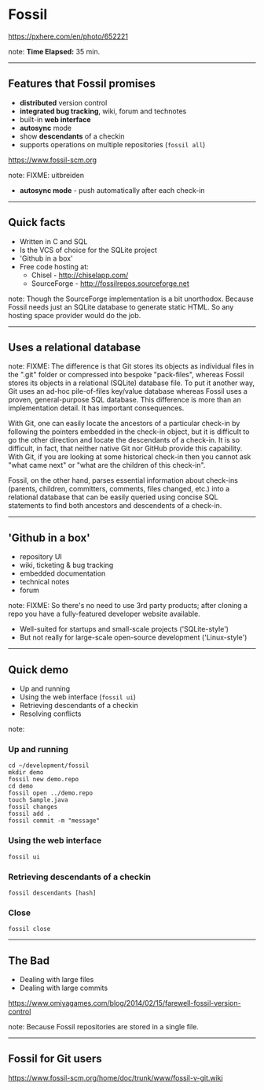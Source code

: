 <!-- .slide: data-background="img/background/usb-sticks.jpg" data-background-color="black" data-background-opacity="0.3"-->

# Fossil

<https://pxhere.com/en/photo/652221> <!-- .element: class="attribution" -->

note: 
**Time Elapsed:** 35 min.

---

## Features that Fossil promises

* **distributed** version control
* **integrated bug tracking**, wiki, forum and technotes
* built-in **web interface**
* **autosync** mode
* show **descendants** of a checkin
* supports operations on multiple repositories (`fossil all`)

<https://www.fossil-scm.org> <!-- element: class="attribution" -->

note:
FIXME: uitbreiden

* **autosync mode** - push automatically after each check-in

---

## Quick facts

* Written in C and SQL
* Is the VCS of choice for the SQLite project
* 'Github in a box'
* Free code hosting at:
  * Chisel - <http://chiselapp.com/>
  * SourceForge - <http://fossilrepos.sourceforge.net> 

note:
Though the SourceForge implementation is a bit unorthodox.
Because Fossil needs just an SQLite database to generate static HTML.
So any hosting space provider would do the job.

---

## Uses a relational database

note:
FIXME:
The difference is that Git stores its objects as individual files in the ".git" folder or compressed into bespoke "pack-files", whereas Fossil stores its objects in a relational (SQLite) database file. To put it another way, Git uses an ad-hoc pile-of-files key/value database whereas Fossil uses a proven, general-purpose SQL database. This difference is more than an implementation detail. It has important consequences.

With Git, one can easily locate the ancestors of a particular check-in by following the pointers embedded in the check-in object, but it is difficult to go the other direction and locate the descendants of a check-in. It is so difficult, in fact, that neither native Git nor GitHub provide this capability. With Git, if you are looking at some historical check-in then you cannot ask "what came next" or "what are the children of this check-in".

Fossil, on the other hand, parses essential information about check-ins (parents, children, committers, comments, files changed, etc.) into a relational database that can be easily queried using concise SQL statements to find both ancestors and descendents of a check-in.

---

## 'Github in a box'

* repository UI
* wiki, ticketing &amp; bug tracking
* embedded documentation
* technical notes
* forum

note:
FIXME: 
So there's no need to use 3rd party products; after cloning a repo you have a fully-featured developer website available.

* Well-suited for startups and small-scale projects ('SQLite-style')
* But not really for large-scale open-source development ('Linux-style')

---

## Quick demo

* Up and running
* Using the web interface (`fossil ui`)
* Retrieving descendants of a checkin
* Resolving conflicts

note:

### Up and running

    cd ~/development/fossil
    mkdir demo
    fossil new demo.repo
    cd demo
    fossil open ../demo.repo
    touch Sample.java
    fossil changes
    fossil add .
    fossil commit -m "message"

### Using the web interface

    fossil ui

### Retrieving descendants of a checkin

    fossil descendants [hash]

### Close

    fossil close

---

## The Bad

* Dealing with large files 
* Dealing with large commits

<https://www.omiyagames.com/blog/2014/02/15/farewell-fossil-version-control> <!-- .element: class="attribution" -->

note:
Because Fossil repositories are stored in a single file.

---

## Fossil for Git users

<https://www.fossil-scm.org/home/doc/trunk/www/fossil-v-git.wiki> 

